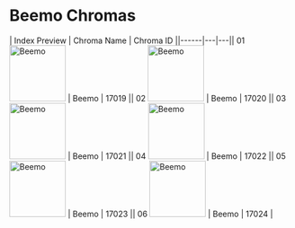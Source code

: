 # Beemo Chromas

| Index  Preview | Chroma Name | Chroma ID ||------|---|---|| 01  <img src='https://raw.communitydragon.org/latest/plugins/rcp-be-lol-game-data/global/default/v1/champion-chroma-images/17/17019.png' alt='Beemo' width='100'> | Beemo | 17019 || 02  <img src='https://raw.communitydragon.org/latest/plugins/rcp-be-lol-game-data/global/default/v1/champion-chroma-images/17/17020.png' alt='Beemo' width='100'> | Beemo | 17020 || 03  <img src='https://raw.communitydragon.org/latest/plugins/rcp-be-lol-game-data/global/default/v1/champion-chroma-images/17/17021.png' alt='Beemo' width='100'> | Beemo | 17021 || 04  <img src='https://raw.communitydragon.org/latest/plugins/rcp-be-lol-game-data/global/default/v1/champion-chroma-images/17/17022.png' alt='Beemo' width='100'> | Beemo | 17022 || 05  <img src='https://raw.communitydragon.org/latest/plugins/rcp-be-lol-game-data/global/default/v1/champion-chroma-images/17/17023.png' alt='Beemo' width='100'> | Beemo | 17023 || 06  <img src='https://raw.communitydragon.org/latest/plugins/rcp-be-lol-game-data/global/default/v1/champion-chroma-images/17/17024.png' alt='Beemo' width='100'> | Beemo | 17024 |